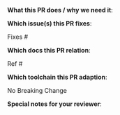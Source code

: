 <!--  Thanks for sending a pull request! -->
<!--  Have I run `make ci`? -->

**What this PR does / why we need it**:


**Which issue(s) this PR fixes**:
<!--
*Automatically closes linked issue when PR is merged.
Usage: `Fixes #<issue number>`, or `Fixes (paste link of issue)`.
-->
Fixes #

**Which docs this PR relation**:

Ref #

**Which toolchain this PR adaption**:

No Breaking Change

**Special notes for your reviewer**:

